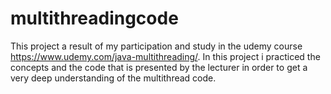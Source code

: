 # multithreadingcode

 This project a result of my participation and study in the udemy course https://www.udemy.com/java-multithreading/.
 In this project i practiced the concepts and the code that is presented by the lecturer in order to get a very deep understanding
 of the multithread code. 
